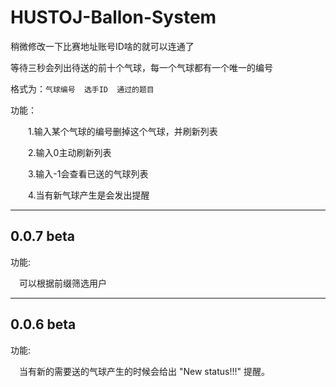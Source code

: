 # HUSTOJ-Ballon-System

稍微修改一下比赛地址账号ID啥的就可以连通了

等待三秒会列出待送的前十个气球，每一个气球都有一个唯一的编号

格式为：`气球编号  选手ID  通过的题目`

功能：

&emsp;&emsp;1.输入某个气球的编号删掉这个气球，并刷新列表

&emsp;&emsp;2.输入0主动刷新列表

&emsp;&emsp;3.输入-1会查看已送的气球列表

&emsp;&emsp;4.当有新气球产生是会发出提醒

---

## 0.0.7 beta

功能:

&emsp;可以根据前缀筛选用户

---

## 0.0.6 beta

功能:

&emsp;当有新的需要送的气球产生的时候会给出 "New status!!!" 提醒。
